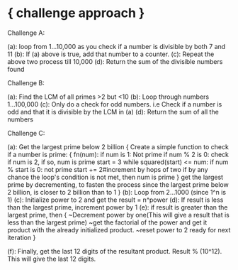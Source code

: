 { challenge approach }
=======================================

Challenge A:

(a): loop from 1...10,000 as you check if a number is divisible by both 7 and 11
(b): If (a) above is true, add that number to a counter. 
(c): Repeat the above two process till 10,000
(d): Return the sum of the divisible numbers found

Challenge B:

(a): Find the LCM of all primes >2 but <10
(b): Loop through numbers 1...100,000
(c): Only do a check for odd numbers. i.e Check if a number is odd and that it is divisible by the LCM in (a)
(d): Return the sum of all the numbers

Challenge C:

 (a): Get the largest prime below 2 billion
 	{
 		Create a simple function to check if a number is prime:
 		{
 			fn(num):
 			 if num is 1: Not prime
 			 if num % 2 is 0: check if num is 2, if so, num is prime
 			 start = 3
 			 while squared(start) <= num:
 			  if num % start is 0: not prime
 			  start += 2#increment by hops of two
 			 if by any chance the loop's condition is not met, then num is prime
 		}
 		get the largest prime by decrementing, to fasten the process since the largest prime below 2 billion,
 		is closer to 2 billion than to 1
 	}
 (b): Loop from 2...1000 (since 1^n is 1)
 (c): Initialize power to 2 and get the result = n^power
 (d): If result is less than the largest prime, increment power by 1
 (e): if result is greater than the largest prime, then
  	{
  		~Decrement power by one(This will give a result that is less than the largest prime)
  		~get the factorial of the power and get it product with the already initialized product.
  		~reset power to 2 ready for next iteration
  	}

 (f): Finally, get the last 12 digits of the resultant product. Result % (10^12). This will give the 
  	last 12 digits.
